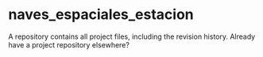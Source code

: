 # naves_espaciales_estacion
A repository contains all project files, including the revision history. Already have a project repository elsewhere?
